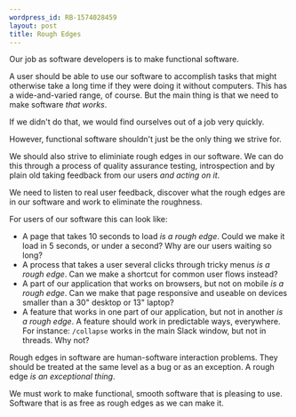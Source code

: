 ```yaml
---
wordpress_id: RB-1574028459
layout: post
title: Rough Edges
---
```


Our job as software developers is to make functional software.

A user should be able to use our software to accomplish tasks that might otherwise take a long time if they were doing it without computers. This has a wide-and-varied range, of course. But the main thing is that we need to make software _that works_.

If we didn't do that, we would find ourselves out of a job very quickly.

However, functional software shouldn't just be the only thing we strive for.

We should also strive to eliminiate rough edges in our software. We can do this through a process of quality assurance testing, introspection and by plain old taking feedback from our users _and acting on it_.

We need to listen to real user feedback, discover what the rough edges are in our software and work to eliminate the roughness.

For users of our software this can look like:

* A page that takes 10 seconds to load _is a rough edge_. Could we make it load in 5 seconds, or under a second? Why are our users waiting so long?
* A process that takes a user several clicks through tricky menus _is a rough edge_. Can we make a shortcut for common user flows instead?
* A part of our application that works on browsers, but not on mobile _is a rough edge_. Can we make that page responsive and useable on devices smaller than a 30" desktop or 13" laptop?
* A feature that works in one part of our application, but not in another _is a rough edge_. A feature should work in predictable ways, everywhere. For instance: `/collapse` works in the main Slack window, but not in threads. Why not?

Rough edges in software are human-software interaction problems. They should be treated at the same level as a bug or as an exception. A rough edge _is an exceptional thing_.

We must work to make functional, smooth software that is pleasing to use. Software that is as free as rough edges as we can make it.
